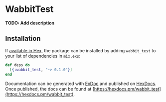 # WabbitTest

**TODO: Add description**

## Installation

If [available in Hex](https://hex.pm/docs/publish), the package can be installed
by adding `wabbit_test` to your list of dependencies in `mix.exs`:

```elixir
def deps do
  [{:wabbit_test, "~> 0.1.0"}]
end
```

Documentation can be generated with [ExDoc](https://github.com/elixir-lang/ex_doc)
and published on [HexDocs](https://hexdocs.pm). Once published, the docs can
be found at [https://hexdocs.pm/wabbit_test](https://hexdocs.pm/wabbit_test).

